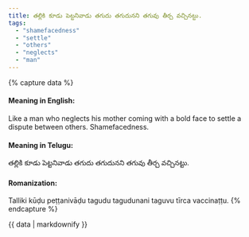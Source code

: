 ```yaml
---
title: తల్లికి కూడు పెట్టనివాడు తగుదు తగుదునని తగువు తీర్చ వచ్చినట్టు.
tags:
  - "shamefacedness"
  - "settle"
  - "others"
  - "neglects"
  - "man"
---
```


{% capture data %}
#### Meaning in English:
Like a man who neglects his mother coming with a bold face to settle a dispute between others.
Shamefacedness.

#### Meaning in Telugu:
తల్లికి కూడు పెట్టనివాడు తగుదు తగుదునని తగువు తీర్చ వచ్చినట్టు.

#### Romanization:
Talliki kūḍu peṭṭanivāḍu tagudu tagudunani taguvu tīrca vaccinaṭṭu.
{% endcapture %}

{{ data | markdownify }}


